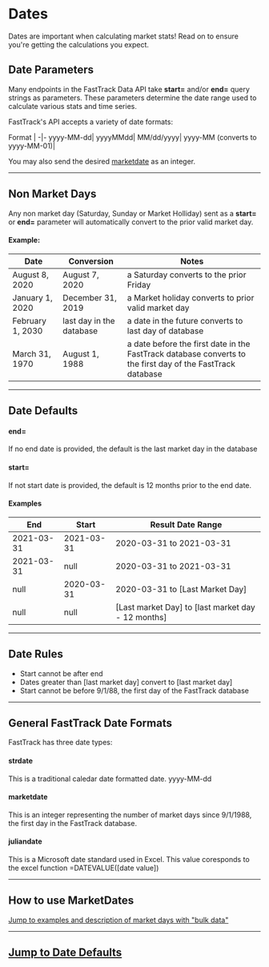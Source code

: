
# Dates

Dates are important when calculating market stats! Read on to ensure you're getting the calculations you expect.

## Date Parameters
Many endpoints in the FastTrack Data API take **start=** and/or **end=** query strings as parameters. These parameters determine the date range used to calculate various stats and time series.

FastTrack's API accepts a variety of date formats:

Format |
-|-
yyyy-MM-dd|
yyyyMMdd| 
MM/dd/yyyy|
yyyy-MM (converts to yyyy-MM-01)|

You may also send the desired [marketdate](./Examples/02-date_javascript.md#market-days) as an integer. 

---
## Non Market Days
Any non market day (Saturday, Sunday or Market Holliday) sent as a **start=** or **end=** parameter will automatically convert to the prior valid market day. 

#### Example:
Date | Conversion|Notes 
-----|-----|-----
August 8, 2020| August 7, 2020 |a Saturday converts to the prior Friday
January 1, 2020|December 31, 2019|a Market holiday converts to prior valid market day
February 1, 2030|last day in the database|a date in the future converts to last day of database
March 31, 1970|August 1, 1988|a date before the first date in the FastTrack database converts to the first day of the FastTrack database

---
## Date Defaults
#### end=
If no end date is provided, the default is the last market day in the database
#### start=
If not start date is provided, the default is 12 months prior to the end date. 

#### Examples
End|Start|Result Date Range
-|-|-
2021-03-31| 2021-03-31| 2020-03-31 to 2021-03-31 
2021-03-31| null| 2020-03-31 to 2021-03-31 
null| 2020-03-31| 2020-03-31 to \[Last Market Day\]
null|null| \[Last market Day\]  to \[last market day - 12 months\]

---
## Date Rules
* Start cannot be after end
* Dates greater than \[last market day\] convert to \[last market day\]
* Start cannot be before 9/1/88, the first day of the FastTrack database

---
## General FastTrack Date Formats

FastTrack has three date types: 

#### strdate
This is a traditional caledar date formatted date. yyyy-MM-dd

#### marketdate
This is an integer representing the number of market days since 9/1/1988, the first day in the FastTrack database.

#### juliandate
This is a Microsoft date standard used in Excel. This value coresponds to the excel function =DATEVALUE(\[date value\])


---
## How to use MarketDates

[Jump to examples and description of market days with "bulk data"](./Examples/02-date_javascript.md#market-days)


---
## [Jump to Date Defaults](./02a-DataInfo.md)